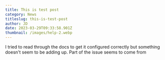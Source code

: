```yaml
---
title: This is test post
category: News
titleslug: this-is-test-post
author: JD
date: 2023-03-29T09:33:58.901Z
thumbnail: /images/help-2.webp
---
```

 I tried to read through the docs to get it configured correctly but something doesn't seem to be adding up. Part of the issue seems to come from